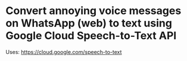 # Convert annoying voice messages on WhatsApp (web) to text using Google Cloud Speech-to-Text API

Uses: https://cloud.google.com/speech-to-text
